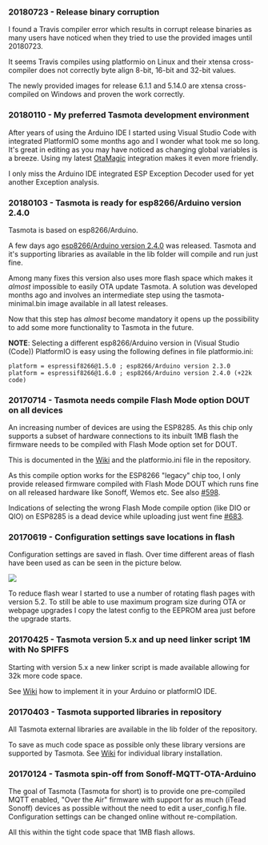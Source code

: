 ### 20180723 - Release binary corruption
I found a Travis compiler error which results in corrupt release binaries as many users have noticed when they tried to use the provided images until 20180723.

It seems Travis compiles using platformio on Linux and their xtensa cross-compiler does not correctly byte align 8-bit, 16-bit and 32-bit values.

The newly provided images for release 6.1.1 and 5.14.0 are xtensa cross-compiled on Windows and proven the work correctly.

### 20180110 - My preferred Tasmota development environment
After years of using the Arduino IDE I started using Visual Studio Code with integrated PlatformIO some months ago and I wonder what took me so long. It's great in editing as you may have noticed as changing global variables is a breeze. Using my latest [OtaMagic](What's-New#20180110---5111a---otamagic)  integration makes it even more friendly.

I only miss the Arduino IDE integrated ESP Exception Decoder used for yet another Exception analysis. 

### 20180103 - Tasmota is ready for esp8266/Arduino version 2.4.0

Tasmota is based on esp8266/Arduino.

A few days ago [esp8266/Arduino version 2.4.0](https://github.com/esp8266/Arduino) was released. Tasmota and it's supporting libraries as available in the lib folder will compile and run just fine.

Among many fixes this version also uses more flash space which makes it _almost_ impossible to easily OTA update Tasmota. A solution was developed months ago and involves an intermediate step using the tasmota-minimal.bin image available in all latest releases.

Now that this step has _almost_ become mandatory it opens up the possibility to add some more functionality to Tasmota in the future.
  
**NOTE**: Selecting a different esp8266/Arduino version in (Visual Studio (Code)) PlatformIO is easy using the following defines in file platformio.ini:
```
platform = espressif8266@1.5.0 ; esp8266/Arduino version 2.3.0
platform = espressif8266@1.6.0 ; esp8266/Arduino version 2.4.0 (+22k code)
```

### 20170714 - Tasmota needs compile Flash Mode option DOUT on all devices

An increasing number of devices are using the ESP8285. As this chip only supports a subset of hardware connections to its inbuilt 1MB flash the firmware needs to be compiled with Flash Mode option set for DOUT.

This is documented in the [Wiki](Upload-tools) and the platformio.ini file in the repository.

As this compile option works for the ESP8266 "legacy" chip too, I only provide released firmware compiled with Flash Mode DOUT which runs fine on all released hardware like Sonoff, Wemos etc. See also [#598](https://github.com/arendst/Tasmota/issues/598).

Indications of selecting the wrong Flash Mode compile option (like DIO or QIO) on ESP8285 is a dead device while uploading just went fine [#683](https://github.com/arendst/Tasmota/issues/683).

### 20170619 - Configuration settings save locations in flash

Configuration settings are saved in flash. Over time different areas of flash have been used as can be seen in the picture below.

![](https://raw.githubusercontent.com/arendst/arendst.github.io/master/media/memmap1.jpg)

To reduce flash wear I started to use a number of rotating flash pages with version 5.2. To still be able to use maximum program size during OTA or webpage upgrades I copy the latest config to the EEPROM area just before the upgrade starts.

### 20170425 - Tasmota version 5.x and up need linker script 1M with No SPIFFS

Starting with version 5.x a new linker script is made available allowing for 32k more code space.

See [Wiki](installation/Prerequisites) how to implement it in your Arduino or platformIO IDE.

### 20170403 - Tasmota supported libraries in repository

All Tasmota external libraries are available in the lib folder of the repository.

To save as much code space as possible only these library versions are supported by Tasmota. See [Wiki](installation/Prerequisites) for individual library installation.

### 20170124 - Tasmota spin-off from Sonoff-MQTT-OTA-Arduino

The goal of Tasmota (Tasmota for short) is to provide one pre-compiled MQTT enabled, "Over the Air" firmware with support for as much (iTead Sonoff) devices as possible without the need to edit a user_config.h file. Configuration settings can be changed online without re-compilation.

All this within the tight code space that 1MB flash allows. 
